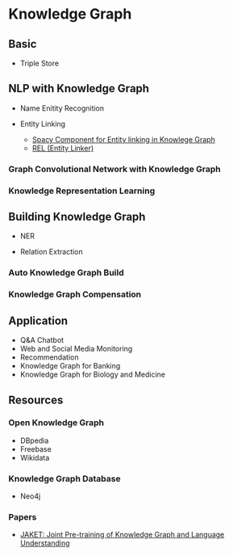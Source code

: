 # Knowledge Graph

## Basic

* Triple Store


## NLP with Knowledge Graph

* Name Enitity Recognition

* Entity Linking
  * [Spacy Component for Entity linking in Knowlege Graph](https://github.com/allenai/scispacy)
  * [REL (Entity Linker)](https://github.com/informagi/REL) 

### Graph Convolutional Network with Knowledge Graph

### Knowledge Representation Learning

## Building Knowledge Graph 

* NER

* Relation Extraction

### Auto Knowledge Graph Build

### Knowledge Graph Compensation

## Application

* Q&A Chatbot
* Web and Social Media Monitoring
* Recommendation
* Knowledge Graph for Banking
* Knowledge Graph for Biology and Medicine




## Resources

### Open Knowledge Graph

* DBpedia
* Freebase
* Wikidata

### Knowledge Graph Database

* Neo4j

### Papers

* [JAKET: Joint Pre-training of Knowledge Graph and Language Understanding](https://arxiv.org/abs/2010.00796)
